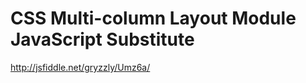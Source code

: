 CSS Multi-column Layout Module JavaScript Substitute
====================================================

http://jsfiddle.net/gryzzly/Umz6a/